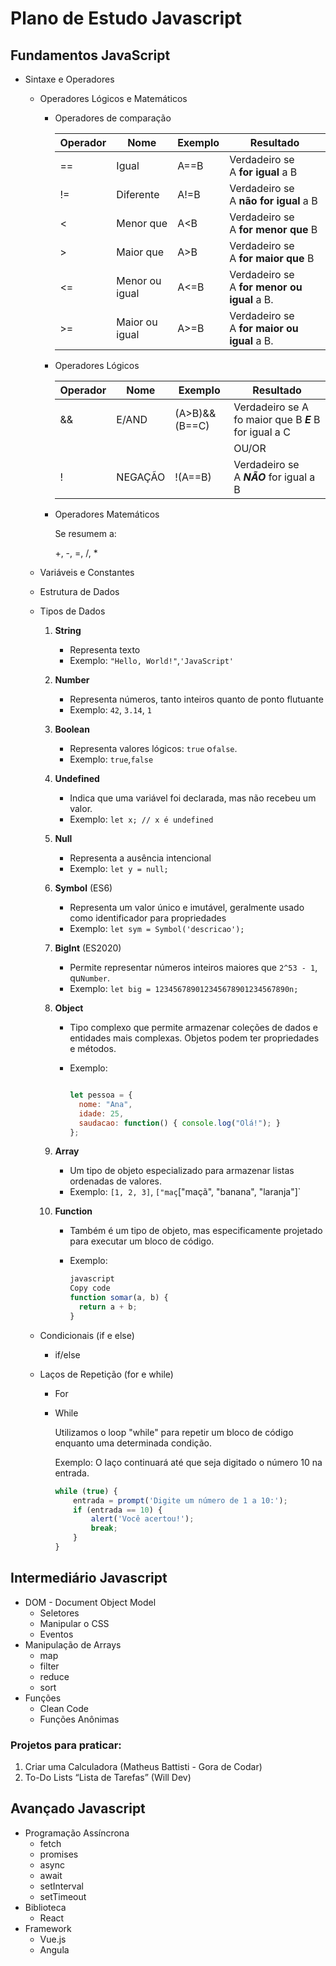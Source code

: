 # Plano de Estudo Javascript

## Fundamentos JavaScript

- Sintaxe e Operadores
    - Operadores Lógicos e Matemáticos
        - Operadores de comparação
            
            
            | Operador | Nome | Exemplo | Resultado |
            | --- | --- | --- | --- |
            | == | Igual | A==B | Verdadeiro se A **for igual** a B |
            | != | Diferente | A!=B | Verdadeiro se A **não for igual** a B |
            | < | Menor que | A<B | Verdadeiro se A **for menor que** B |
            | > | Maior que | A>B | Verdadeiro se A **for maior que** B |
            | <= | Menor ou igual | A<=B | Verdadeiro se A **for menor ou igual** a B. |
            | >= | Maior ou igual | A>=B | Verdadeiro se A **for maior ou igual** a B. |
        - Operadores Lógicos
            
            
            | Operador | Nome | Exemplo | Resultado |
            | --- | --- | --- | --- |
            | && | E/AND | (A>B)&&(B==C) | Verdadeiro se A fo maior que B ***E*** B for igual a C |
            | || | OU/OR | (A>B)||(B==C) | Verdadeiro se A for maior que B ***OU*** B for igual a C |
            | ! | NEGAÇÃO | !(A==B) | Verdadeiro se A ***NÃO*** for igual a B |
        - Operadores Matemáticos
            
            Se resumem a:
            
            +, -, =, /, * 
            
    - Variáveis e Constantes
    - Estrutura de Dados
    - Tipos de Dados
        1. **String**
            - Representa texto
            - Exemplo: `"Hello, World!"`,`'JavaScript'`
        2. **Number**
            - Representa números, tanto inteiros quanto de ponto flutuante
            - Exemplo: `42`, `3.14`, `1`
        3. **Boolean**
            - Representa valores lógicos: `true` o`false`.
            - Exemplo: `true`,`false`
        4. **Undefined**
            - Indica que uma variável foi declarada, mas não recebeu um valor.
            - Exemplo: `let x; // x é undefined`
        5. **Null**
            - Representa a ausência intencional
            - Exemplo: `let y = null;`
        6. **Symbol** (ES6)
            - Representa um valor único e imutável, geralmente usado como identificador para propriedades
            - Exemplo: `let sym = Symbol('descricao');`
        7. **BigInt** (ES2020)
            - Permite representar números inteiros maiores que `2^53 - 1`, qu`Number`.
            - Exemplo: `let big = 123456789012345678901234567890n;`
        8. **Object**
            - Tipo complexo que permite armazenar coleções de dados e entidades mais complexas. Objetos podem ter propriedades e métodos.
            - Exemplo:
                
                ```jsx
                
                let pessoa = {
                  nome: "Ana",
                  idade: 25,
                  saudacao: function() { console.log("Olá!"); }
                };
                
                ```
                
        9. **Array**
            - Um tipo de objeto especializado para armazenar listas ordenadas de valores.
            - Exemplo: `[1, 2, 3]`, `["maç`["maçã", "banana", "laranja"]`
        10. **Function**
            - Também é um tipo de objeto, mas especificamente projetado para executar um bloco de código.
            - Exemplo:
                
                ```jsx
                javascript
                Copy code
                function somar(a, b) {
                  return a + b;
                }
                
                ```
                
    - Condicionais (if e else)
        - if/else
    - Laços de Repetição (for e while)
        - For
        - While
            
            Utilizamos o loop "while" para repetir um bloco de código enquanto uma determinada condição.
            
            Exemplo: O laço continuará até que seja digitado o número 10 na entrada.
            
            ```jsx
            while (true) {
                entrada = prompt('Digite um número de 1 a 10:');
                if (entrada == 10) {
                    alert('Você acertou!');
                    break;
                }
            }
            ```
            

## Intermediário Javascript

- DOM - Document Object Model
    - Seletores
    - Manipular o CSS
    - Eventos
- Manipulação de Arrays
    - map
    - filter
    - reduce
    - sort
- Funções
    - Clean Code
    - Funções Anônimas

### Projetos para praticar:

1. Criar uma Calculadora (Matheus Battisti - Gora de Codar)
2. To-Do Lists “Lista de Tarefas” (Will Dev)

## Avançado Javascript

- Programação Assíncrona
    - fetch
    - promises
    - async
    - await
    - setInterval
    - setTimeout
- Biblioteca
    - React
- Framework
    - Vue.js
    - Angula